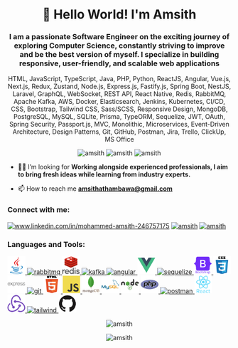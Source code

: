 <h1 align="center">👋 Hello World! I'm Amsith</h1>
<h3 align="center">I am a passionate Software Engineer on the exciting journey of exploring Computer Science, constantly striving to improve and be the best version of myself. I specialize in building responsive, user-friendly, and scalable web applications</h3>

<p align="center">
HTML, JavaScript, TypeScript, Java, PHP, Python, ReactJS, Angular, Vue.js, Next.js, Redux, Zustand, Node.js, Express.js, Fastify.js, Spring Boot, NestJS, Laravel, GraphQL, WebSocket, REST API, React Native, Redis, RabbitMQ, Apache Kafka, AWS, Docker, Elasticsearch, Jenkins, Kubernetes, CI/CD, CSS, Bootstrap, Tailwind CSS, Sass/SCSS, Responsive Design, MongoDB, PostgreSQL, MySQL, SQLite, Prisma, TypeORM, Sequelize, JWT, OAuth, Spring Security, Passport.js, MVC, Monolithic, Microservices, Event-Driven Architecture, Design Patterns, Git, GitHub, Postman, Jira, Trello, ClickUp, MS Office
</p>

<p align="center"> <img src="https://img.shields.io/badge/Name-Mohammed Amsith-dark green" alt="amsith" /> <img src="https://komarev.com/ghpvc/?username=amsith&label=Profile%20views&color=0e75b6&style=flat" alt="amsith" /> <img src="https://img.shields.io/badge/Qualification-HNDinComputing, BSc (Hons) in SoftEng-red" alt="amsith" /> </p>

- 👨‍💻 I’m looking for **Working alongside experienced professionals, I aim to bring fresh ideas while learning from industry experts.**

- 📫 How to reach me **amsithathambawa@gmail.com**

<h3 align="left">Connect with me:</h3>
<p align="left">
<a href="https://linkedin.com/in/www.linkedin.com/in/mohammed-amsith-246757175" target="blank"><img align="center" src="https://raw.githubusercontent.com/rahuldkjain/github-profile-readme-generator/master/src/images/icons/Social/linked-in-alt.svg" alt="www.linkedin.com/in/mohammed-amsith-246757175" height="30" width="40" /></a>
<a href="https://fb.com/amsith" target="blank"><img align="center" src="https://raw.githubusercontent.com/rahuldkjain/github-profile-readme-generator/master/src/images/icons/Social/facebook.svg" alt="amsith" height="30" width="40" /></a>
<a href="https://instagram.com/amsith" target="blank"><img align="center" src="https://raw.githubusercontent.com/rahuldkjain/github-profile-readme-generator/master/src/images/icons/Social/instagram.svg" alt="amsith" height="30" width="40" /></a>
</p>

<h3 align="left">Languages and Tools:</h3>
<!-- Tech Stack -->
<p align="left">
 <!-- Java -->
  <a href="https://www.oracle.com/java/" target="_blank" rel="noreferrer">
    <img src="https://raw.githubusercontent.com/devicons/devicon/master/icons/java/java-original.svg" alt="java" width="40" height="40"/>
  </a>

  <!-- RabbitMQ -->
  <a href="https://www.rabbitmq.com/" target="_blank" rel="noreferrer">
    <img src="https://www.vectorlogo.zone/logos/rabbitmq/rabbitmq-icon.svg" alt="rabbitmq" width="40" height="40"/>
  </a>

  <!-- Redis -->
  <a href="https://redis.io/" target="_blank" rel="noreferrer">
    <img src="https://raw.githubusercontent.com/devicons/devicon/master/icons/redis/redis-original-wordmark.svg" alt="redis" width="40" height="40"/>
  </a>

  <!-- Apache Kafka -->
  <a href="https://kafka.apache.org/" target="_blank" rel="noreferrer">
    <img src="https://www.vectorlogo.zone/logos/apache_kafka/apache_kafka-icon.svg" alt="kafka" width="40" height="40"/>
  </a>

  <!-- Angular -->
  <a href="https://angular.io/" target="_blank" rel="noreferrer">
    <img src="https://www.vectorlogo.zone/logos/angular/angular-icon.svg" alt="angular" width="40" height="40"/>
  </a>

  <!-- Vue.js -->
  <a href="https://vuejs.org/" target="_blank" rel="noreferrer">
    <img src="https://raw.githubusercontent.com/devicons/devicon/master/icons/vuejs/vuejs-original.svg" alt="vuejs" width="40" height="40"/>
  </a>

  <!-- Sequelize -->
  <a href="https://sequelize.org/" target="_blank" rel="noreferrer">
    <img src="https://www.vectorlogo.zone/logos/sequelizejs/sequelizejs-icon.svg" alt="sequelize" width="40" height="40"/>
  </a>
  <!-- Bootstrap -->
  <a href="https://getbootstrap.com" target="_blank" rel="noreferrer">
    <img src="https://raw.githubusercontent.com/devicons/devicon/master/icons/bootstrap/bootstrap-plain-wordmark.svg" alt="bootstrap" width="40" height="40"/>
  </a>

  <!-- CSS3 -->
  <a href="https://www.w3schools.com/css/" target="_blank" rel="noreferrer">
    <img src="https://raw.githubusercontent.com/devicons/devicon/master/icons/css3/css3-original-wordmark.svg" alt="css3" width="40" height="40"/>
  </a>

  <!-- Express -->
  <a href="https://expressjs.com" target="_blank" rel="noreferrer">
    <img src="https://raw.githubusercontent.com/devicons/devicon/master/icons/express/express-original-wordmark.svg" alt="express" width="40" height="40"/>
  </a>

  <!-- Git -->
  <a href="https://git-scm.com/" target="_blank" rel="noreferrer">
    <img src="https://www.vectorlogo.zone/logos/git-scm/git-scm-icon.svg" alt="git" width="40" height="40"/>
  </a>

  <!-- HTML5 -->
  <a href="https://www.w3.org/html/" target="_blank" rel="noreferrer">
    <img src="https://raw.githubusercontent.com/devicons/devicon/master/icons/html5/html5-original-wordmark.svg" alt="html5" width="40" height="40"/>
  </a>

  <!-- JavaScript -->
  <a href="https://developer.mozilla.org/en-US/docs/Web/JavaScript" target="_blank" rel="noreferrer">
    <img src="https://raw.githubusercontent.com/devicons/devicon/master/icons/javascript/javascript-original.svg" alt="javascript" width="40" height="40"/>
  </a>

  <!-- MongoDB -->
  <a href="https://www.mongodb.com/" target="_blank" rel="noreferrer">
    <img src="https://raw.githubusercontent.com/devicons/devicon/master/icons/mongodb/mongodb-original-wordmark.svg" alt="mongodb" width="40" height="40"/>
  </a>

  <!-- MySQL -->
  <a href="https://www.mysql.com/" target="_blank" rel="noreferrer">
    <img src="https://raw.githubusercontent.com/devicons/devicon/master/icons/mysql/mysql-original-wordmark.svg" alt="mysql" width="40" height="40"/>
  </a>

  <!-- Node.js -->
  <a href="https://nodejs.org" target="_blank" rel="noreferrer">
    <img src="https://raw.githubusercontent.com/devicons/devicon/master/icons/nodejs/nodejs-original-wordmark.svg" alt="nodejs" width="40" height="40"/>
  </a>

  <!-- PHP -->
  <a href="https://www.php.net" target="_blank" rel="noreferrer">
    <img src="https://raw.githubusercontent.com/devicons/devicon/master/icons/php/php-original.svg" alt="php" width="40" height="40"/>
  </a>

  <!-- Postman -->
  <a href="https://postman.com" target="_blank" rel="noreferrer">
    <img src="https://www.vectorlogo.zone/logos/getpostman/getpostman-icon.svg" alt="postman" width="40" height="40"/>
  </a>

  <!-- React -->
  <a href="https://reactjs.org/" target="_blank" rel="noreferrer">
    <img src="https://raw.githubusercontent.com/devicons/devicon/master/icons/react/react-original-wordmark.svg" alt="react" width="40" height="40"/>
  </a>

  <!-- Redux -->
  <a href="https://redux.js.org" target="_blank" rel="noreferrer">
    <img src="https://raw.githubusercontent.com/devicons/devicon/master/icons/redux/redux-original.svg" alt="redux" width="40" height="40"/>
  </a>

  <!-- Tailwind -->
  <a href="https://tailwindcss.com/" target="_blank" rel="noreferrer">
    <img src="https://www.vectorlogo.zone/logos/tailwindcss/tailwindcss-icon.svg" alt="tailwind" width="40" height="40"/>
  </a>

  <!-- GitHub -->
  <a href="https://github.com" target="_blank" rel="noreferrer">
    <img src="https://raw.githubusercontent.com/devicons/devicon/master/icons/github/github-original.svg" alt="github" width="40" height="40"/>
  </a>

 

</p>

<!-- GitHub Stats -->
<p align="center">
  <img src="https://github-readme-stats.vercel.app/api/top-langs?username=amsith&show_icons=true&locale=en&layout=compact" alt="amsith" />
</p>

<p align="center">
  <img src="https://github-readme-streak-stats.herokuapp.com/?user=amsith" alt="amsith" />
</p>

